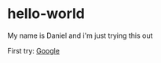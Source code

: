# hello-world



My name is Daniel and i'm just trying this out

<a>First try:</a>
<a href="https://www.google.com.br/">Google</a>
